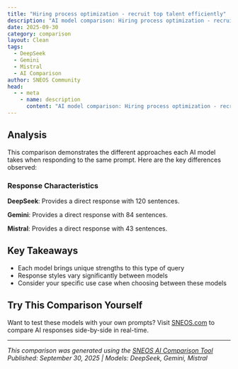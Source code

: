 ```yaml
---
title: "Hiring process optimization - recruit top talent efficiently"
description: "AI model comparison: Hiring process optimization - recruit top talent efficiently..."
date: 2025-09-30
category: comparison
layout: Clean
tags:
  - DeepSeek
  - Gemini
  - Mistral
  - AI Comparison
author: SNEOS Community
head:
  - - meta
    - name: description
      content: "AI model comparison: Hiring process optimization - recruit top talent efficiently..."
---
```


<ChatComparison
  title="Hiring process optimization - recruit top talent efficiently"
  prompt="Hiring process optimization - recruit top talent efficiently"
  :responses='{
    "DeepSeek": "Of course. Optimizing the hiring process to recruit top talent efficiently is a critical business function. Top candidates are off the market in 10 days on average, so a slow, clunky process is your biggest enemy.\n\nHere is a comprehensive guide to hiring process optimization, broken down into a strategic framework.\n\n### The Core Philosophy: Shift from \u0022Filling a Vacancy\u0022 to \u0022Winning a Candidate\u0022\n\nEfficiency isn\u0027t just about speed; it\u0027s about creating a seamless, respectful, and compelling candidate experience that makes top talent *want* to join your company.\n\n---\n\n### Phase 1: Foundation \u0026 Preparation (Pre-Recruitment)\n\nThis is the most crucial phase. Fail here, and the rest of the process will be inefficient.\n\n**1. Role Definition \u0026 Success Profiles**\n*   **Go Beyond the Job Description:** Instead of a list of responsibilities, create a \u0022Success Profile.\u0022 What does \u0022excellence\u0022 look like in this role in 6 months? In a year?\n*   **Identify Core Competencies:** Distinguish between \u0022Must-Haves\u0022 (non-negotiable skills like a specific programming language) and \u0022Nice-to-Haves\u0022 (skills that can be taught, like a specific tool).\n*   **Use a Scorecard:** Create a simple grid to evaluate all candidates against the same core competencies (e.g., Technical Skill, Problem-Solving, Culture Add) to remove bias and streamline decision-making.\n\n**2. Assemble the Hiring Team \u0026 Define Workflow**\n*   **Identify Key Stakeholders:** Who needs to be involved? Hiring Manager, Recruiter, potential peers, and a skip-level manager. Keep this group small (3-4 interviewers is ideal).\n*   **Define Clear Roles:** Who screens? Who does the first-round interview? Who makes the final decision? Use a RACI chart (Responsible, Accountable, Consulted, Informed) to prevent confusion.\n*   **Set the Interview Loop:** Design a structured interview process where each interviewer focuses on a specific competency. This avoids asking the candidate the same question multiple times.\n\n---\n\n### Phase 2: Sourcing \u0026 Attraction\n\n**3. Proactive \u0026 Targeted Sourcing**\n*   **Empower Your Employees:** Implement a structured Employee Referral Program. Your best employees often know other top talents. Make it easy and rewarding for them.\n*   **Leverage LinkedIn \u0026 Boolean Search:** Train recruiters on advanced, boolean-driven search techniques to find passive candidates who aren\u0027t actively applying.\n*   **Build Talent Pipelines:** Continuously engage with potential candidates for critical roles *before* a position opens. Use a CRM (Candidate Relationship Management) system or a simple ATS with nurturing capabilities.\n\n**4. Compelling Employer Branding**\n*   **Showcase Your Culture:** Use your careers page, social media (especially LinkedIn and Instagram), and sites like Glassdoor to show what it\u0027s *really* like to work there. Feature real employees and projects.\n*   **Create \u0022Frictionless\u0022 Job Descriptions:** Write for the candidate, not for HR. Use inclusive language, focus on impact rather than just duties, and be transparent about salary ranges.\n\n---\n\n### Phase 3: Selection \u0026 Evaluation\n\nThis is where most processes break down. The goal is to be rigorous but respectful.\n\n**5. Streamline Application \u0026 Screening**\n*   **Optimize the Apply Flow:** The application should take **less than 15 minutes**. Every additional field reduces completion rates. Use \u0022Apply with LinkedIn\u0022 or pre-populate fields.\n*   **Use Pre-Screening Questions:** Automatically filter for \u0022Must-Haves\u0022 with 2-3 knockout questions (e.g., \u0022Do you have the legal right to work in [Country]?\u0022, \u0022Are you located within a commutable distance to [City]?\u0022).\n*   **Leverage Technology:** Use an Applicant Tracking System (ATS) like Lever, Greenhouse, or Ashby to automate workflows, schedule interviews, and keep everyone on the same page.\n\n**6. Implement Structured Interviews**\n*   **Consistency is Key:** All candidates for the same role should be asked a core set of questions based on the success profile competencies. This allows for fair comparison.\n*   **Use Behavioral \u0026 Situational Questions:** \u0022Tell me about a time when...\u0022 (Behavioral) and \u0022How would you handle...\u0022 (Situational) are more predictive of future performance than hypotheticals.\n*   **Train Your Interviewers:** Ensure interviewers know how to conduct effective, unbiased interviews, take good notes, and use the predefined scorecard.\n\n**7. Accelerate the Process with Efficiency Hacks**\n*   **The 10-Day Rule:** Aim to complete the entire process from first contact to offer within 10 calendar days.\n*   **Schedule in Blocks:** Dedicate specific days/times for interviews (e.g., \u0022We interview for this role on Tuesdays and Thursdays\u0022). This simplifies scheduling and condenses the timeline.\n*   **Conduct Panel Interviews (Wisely):** Having 2-3 interviewers in one session can replace multiple rounds, but it must be well-organized to not overwhelm the candidate.\n*   **Minimize Take-Home Assignments:** If you use them, keep them short (\u003C 2-3 hours), respect the candidate\u0027s time, and compensate them for significant work. Use them late in the process and only for finalists.\n\n---\n\n### Phase 4: Decision \u0026 Offer\n\n**8. Debrief \u0026 Decide Quickly**\n*   **Hold a Prompt Debrief Meeting:** Schedule the hiring team debrief for the same day as the final interview, or the next morning at the latest.\n*   **Use a \u0022Vote\u0022 System:** During the debrief, have each interviewer share their scores and notes from the scorecard. The hiring manager then makes the final call based on collective input.\n\n**9. Make a Compelling Offer**\n*   **Be Prepared to Move Fast:** Have the offer letter pre-approved and ready to send within hours of the decision.\n*   **The \u0022Exploding Offer\u0022:** Give a candidate a reasonable but firm deadline (e.g., 3-5 business days) to respond. This creates urgency and prevents candidates from using your offer to shop around.\n*   **The Offer Call:** The hiring manager should make the verbal offer call. Sell the candidate on the vision, their impact, and the team. An offer is not a formality; it\u0027s the final sales pitch.\n\n**10. Master the Close**\n*   **Be Flexible:** Top talent often has competing offers. Be prepared to negotiate on salary, equity, signing bonuses, or start dates.\n*   **Have a \u0022Closer\u0022 Ready:** If negotiations stall, have a senior leader (e.g., VP) ready to jump on a call to close the candidate.\n\n---\n\n### Phase 5: Post-Offer \u0026 Continuous Improvement\n\n**11. Maintain Engagement Until Day One**\nThe process isn\u0027t over when they sign. The time between signing and starting is a high-risk period for \u0022ghosting.\u0022\n*   Assign a buddy.\n*   Send welcome swag.\n*   Have the manager check in regularly.\n\n**12. Analyze \u0026 Optimize**\n*   **Track Key Metrics (KPIs):**\n    *   **Time to Fill:** From job opening to accepted offer.\n    *   **Time to Hire:** From application to accepted offer.\n    *   **Source of Hire:** Which channel (referrals, LinkedIn, etc.) brings the best candidates?\n    *   **Offer Acceptance Rate:** If this is low, your offer or selling process is weak.\n    *   **Candidate Drop-Off Rate:** At which stage do candidates abandon the process? This identifies friction points.\n*   **Gather Candidate Feedback:** Send a short survey to all candidates (even rejected ones) about their experience. This is a goldmine for improvement.\n\n### Technology Stack for Optimization\n\n*   **ATS (Applicant Tracking System):** The backbone. (e.g., Lever, Greenhouse, Ashby)\n*   **CRM (Candidate Relationship Management):** For nurturing pipelines. (e.g., Gem, SeekOut)\n*   **Scheduling Tool:** To eliminate email ping-pong. (e.g., Calendly, GoodTime)\n*   **Video Interviewing:** For asynchronous or live remote interviews. (e.g., HireVue, Zoom)\n*   **Assessment Tools:** For skills testing. (e.g., HackerRank, CodeSignal, Equip)\n\nBy implementing this structured approach, you transform hiring from a reactive, stressful event into a strategic, efficient, and predictable engine for acquiring top talent.",
    "Gemini": "## Hiring Process Optimization: Recruiting Top Talent Efficiently\n\nOptimizing your hiring process is crucial for attracting and securing top talent. A streamlined and effective process not only saves time and resources but also improves the candidate experience, making your company a more desirable place to work.\n\nHere\u0027s a breakdown of key areas to focus on:\n\n**1. Define and Understand Your Needs:**\n\n*   **Job Analysis \u0026 Description:**\n    *   **Clearly define the role\u0027s purpose, responsibilities, and required skills.**  Don\u0027t just copy and paste from old descriptions.\n    *   **Involve stakeholders** (hiring manager, team members) to ensure accuracy and buy-in.\n    *   **Identify essential vs. desirable skills.** This helps prioritize candidates.\n    *   **Highlight company culture and values** to attract candidates who align.\n    *   **Use action verbs and quantifiable results** to showcase the impact of the role.\n*   **Target Candidate Profile:**\n    *   **Determine the ideal candidate\u0027s background, experience, and personality traits.**\n    *   **Consider the candidate\u0027s career aspirations and how the role fits into their goals.**\n    *   **Understand the competitive landscape:** What are other companies offering?\n    *   **Develop realistic salary expectations** based on market research and internal equity.\n\n**2. Attract Top Talent (Sourcing \u0026 Recruitment Marketing):**\n\n*   **Diversify Sourcing Channels:**\n    *   **Job Boards:** Indeed, LinkedIn, specialized industry boards.\n    *   **Professional Networks:** LinkedIn, industry associations, alumni networks.\n    *   **Employee Referrals:**  Implement a robust referral program with incentives.\n    *   **Social Media:**  Actively engage on platforms like LinkedIn, Twitter, and Facebook to promote your company culture and job openings.\n    *   **University Recruiting:**  Attend career fairs, partner with relevant departments, offer internships.\n    *   **Recruiting Events:**  Participate in or host industry events to network and attract candidates.\n    *   **Direct Sourcing:**  Proactively reach out to passive candidates who fit your target profile.\n*   **Employer Branding:**\n    *   **Showcase your company culture, values, and employee benefits.**\n    *   **Share employee testimonials and success stories.**\n    *   **Maintain an engaging and informative careers page.**\n    *   **Actively manage your online reputation** on platforms like Glassdoor.\n*   **Compelling Job Advertisements:**\n    *   **Write clear, concise, and engaging job descriptions.**\n    *   **Highlight the unique benefits of working for your company.**\n    *   **Use keywords that candidates are likely to search for.**\n    *   **Include a clear call to action (e.g., \u0022Apply Now\u0022).**\n*   **Mobile Optimization:** Ensure your application process is mobile-friendly.\n\n**3. Efficient Screening \u0026 Selection:**\n\n*   **Streamline the Application Process:**\n    *   **Make it easy for candidates to apply.**\n    *   **Reduce the number of required fields to a minimum.**\n    *   **Allow candidates to apply using their LinkedIn profile.**\n*   **Implement an Applicant Tracking System (ATS):**\n    *   **Centralize candidate data and streamline the workflow.**\n    *   **Automate repetitive tasks, such as resume screening.**\n    *   **Track key metrics to identify bottlenecks and improve efficiency.**\n*   **Resume Screening \u0026 Initial Assessment:**\n    *   **Use the ATS to filter applications based on required skills and experience.**\n    *   **Focus on candidates who meet the essential criteria outlined in the job description.**\n    *   **Consider using automated screening tools to further refine the pool of candidates.**\n*   **Phone Screening:**\n    *   **Quickly assess candidates\u0027 communication skills, interest in the role, and basic qualifications.**\n    *   **Use a structured interview guide to ensure consistency.**\n*   **Skills Assessments (Optional):**\n    *   **Use online assessments to evaluate candidates\u0027 technical skills, problem-solving abilities, and personality traits.**\n    *   **Choose assessments that are relevant to the role and validated for accuracy.**\n*   **Structured Interviews:**\n    *   **Develop a standardized set of questions for each candidate.**\n    *   **Use behavioral questions to assess past performance in similar situations.**\n    *   **Involve multiple interviewers to get a comprehensive perspective.**\n    *   **Train interviewers on how to conduct effective and unbiased interviews.**\n    *   **Focus on assessing the \u0022fit\u0022 of the candidate with the company culture and values.**\n\n**4. Offer \u0026 Onboarding:**\n\n*   **Competitive Offer:**\n    *   **Conduct market research to determine a competitive salary and benefits package.**\n    *   **Consider offering additional perks, such as flexible work arrangements or professional development opportunities.**\n    *   **Clearly communicate the offer details and answer any questions the candidate may have.**\n*   **Efficient Offer Process:**\n    *   **Prepare and send the offer letter promptly.**\n    *   **Be responsive to the candidate\u0027s inquiries.**\n    *   **Negotiate in good faith to reach a mutually agreeable agreement.**\n*   **Streamlined Onboarding:**\n    *   **Prepare a comprehensive onboarding plan to welcome the new employee and help them acclimate to the company.**\n    *   **Provide the new employee with the necessary resources and training.**\n    *   **Assign a mentor or buddy to provide support and guidance.**\n    *   **Gather feedback from the new employee during the onboarding process to identify areas for improvement.**\n\n**5. Measure and Optimize:**\n\n*   **Track Key Metrics:**\n    *   **Time to Hire:**  The time it takes to fill a position.\n    *   **Cost per Hire:**  The total cost associated with filling a position.\n    *   **Source of Hire:**  The channel that produced the most qualified candidates.\n    *   **Quality of Hire:**  The performance and retention rate of new hires.\n    *   **Candidate Experience:**  Satisfaction of candidates with the hiring process.\n*   **Analyze Data:**\n    *   **Identify bottlenecks and areas for improvement in the hiring process.**\n    *   **Evaluate the effectiveness of different sourcing channels.**\n    *   **Assess the quality of new hires from different sources.**\n*   **Continuously Improve:**\n    *   **Implement changes based on data analysis and feedback.**\n    *   **Stay up-to-date on the latest recruitment trends and best practices.**\n    *   **Regularly review and update the hiring process to ensure it remains efficient and effective.**\n\n**Key Considerations for Efficiency:**\n\n*   **Automation:** Leverage technology to automate repetitive tasks.\n*   **Communication:** Keep candidates informed throughout the process.\n*   **Feedback:**  Solicit feedback from both candidates and hiring managers.\n*   **Transparency:** Be honest and transparent about the role and the company.\n*   **Flexibility:**  Adapt your process to meet the specific needs of each role.\n*   **Bias Mitigation:**  Implement strategies to reduce unconscious bias in the hiring process.\n\n**In conclusion, optimizing your hiring process is an ongoing effort. By focusing on these key areas and continuously measuring and improving, you can attract top talent, streamline your recruitment efforts, and build a high-performing workforce.**\n",
    "Mistral": "Optimizing your hiring process to recruit top talent efficiently involves several key steps. Here\u0027s a streamlined approach to help you achieve this:\n\n1. **Define the Role Clearly:**\n   - Write a detailed job description outlining required skills, experiences, and responsibilities.\n   - Identify key competencies and cultural fit factors.\n\n2. **Build a Strong Employer Brand:**\n   - Showcase your company culture, values, and benefits.\n   - Leverage social media, company website, and review sites (like Glassdoor) to create a positive image.\n\n3. **Leverage Technology:**\n   - Use an Applicant Tracking System (ATS) to manage resumes, screen candidates, and track progress.\n   - Implement AI-driven tools for initial screening and scheduling.\n   - Utilize video interviewing platforms to save time and expand reach.\n\n4. **Diversify Sourcing Channels:**\n   - Use job boards, LinkedIn, professional networks, and niche platforms relevant to your industry.\n   - Consider passive candidates through proactive sourcing.\n   - Leverage employee referrals and alumni networks.\n\n5. **Streamline Application Process:**\n   - Make the application process simple, mobile-friendly, and quick.\n   - Remove unnecessary steps and only ask for relevant information.\n\n6. **Implement Effective Screening:**\n   - Use pre-screening questions to filter out unqualified candidates.\n   - Conduct phone or video screens before inviting candidates for in-person interviews.\n   - Utilize skills assessments relevant to the role.\n\n7. **Structure Interviews Effectively:**\n   - Use a mix of behavioral, situational, and technical questions.\n   - Involve key team members in the interview process.\n   - Ensure a consistent and fair evaluation process with scorecards.\n\n8. **Improve Candidate Experience:**\n   - Communicate regularly and clearly with candidates throughout the process.\n   - Provide timely feedback and updates.\n   - Be respectful of candidates\u0027 time and effort.\n\n9. **Fast-Track the Process:**\n   - Move quickly on strong candidates.\n   - Have interview panels ready and aligned.\n   - Make data-driven decisions and streamline the offer process.\n\n10. **Measure and Improve:**\n    - Track key metrics such as time-to-fill, cost-per-hire, offer acceptance rate, and quality of hire.\n    - Regularly review and improve your hiring process based on data and feedback.\n\n11. **Onboarding:**\n    - Plan a structured onboarding process to integrate new hires effectively.\n    - Provide clear expectations, resources, and support for new employees.\n\n12. **Train Hiring Managers:**\n    - Provide training to hiring managers on effective interviewing, unconscious bias, and decision-making.\n\nBy implementing these steps, you\u0027ll create a more efficient hiring process that helps you attract, evaluate, and hire top talent effectively."
  }'
  published-date="22:46"
/>

## Analysis

This comparison demonstrates the different approaches each AI model takes when responding to the same prompt. Here are the key differences observed:

### Response Characteristics

**DeepSeek**: Provides a direct response with 120 sentences. 

**Gemini**: Provides a direct response with 84 sentences. 

**Mistral**: Provides a direct response with 43 sentences. 

## Key Takeaways

- Each model brings unique strengths to this type of query
- Response styles vary significantly between models
- Consider your specific use case when choosing between these models

## Try This Comparison Yourself

Want to test these models with your own prompts? Visit [SNEOS.com](https://sneos.com) to compare AI responses side-by-side in real-time.

---

*This comparison was generated using the [SNEOS AI Comparison Tool](https://sneos.com)*
*Published: September 30, 2025 | Models: DeepSeek, Gemini, Mistral*
